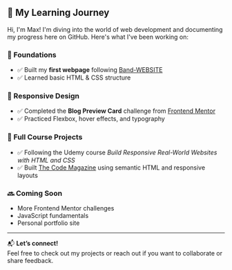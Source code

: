 ## 🚀 My Learning Journey

Hi, I'm Max! I'm diving into the world of web development and documenting my progress here on GitHub. Here's what I've been working on:

### 🧱 Foundations
- ✅ Built my **first webpage** following [Band-WEBSITE](https://max-mendes91.github.io/Band-WEBSITE/)
- ✅ Learned basic HTML & CSS structure

### 🎨 Responsive Design
- ✅ Completed the **Blog Preview Card** challenge from [Frontend Mentor](https://max-mendes91.github.io/Blog-Preview-card/)
- ✅ Practiced Flexbox, hover effects, and typography

### 📖 Full Course Projects
- ✅ Following the Udemy course *Build Responsive Real-World Websites with HTML and CSS*
- ✅ Built [The Code Magazine](https://max-mendes91.github.io/The-Code-Magazine/) using semantic HTML and responsive layouts

### 🔜 Coming Soon
- More Frontend Mentor challenges
- JavaScript fundamentals
- Personal portfolio site

---

📬 **Let’s connect!**  
Feel free to check out my projects or reach out if you want to collaborate or share feedback.


